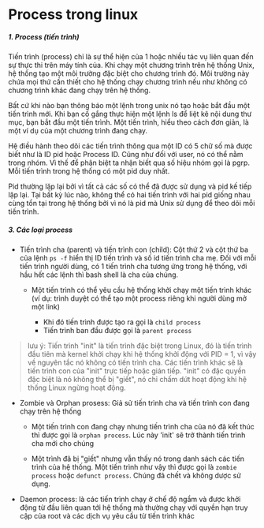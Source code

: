 # Process trong linux  
##### 1. Process (tiến trình) 

Tiến trình (process) chỉ là sự thể hiện của 1 hoặc nhiều tác vụ liên quan đến sự thực thi trên máy tính của. Khi chạy một chương trình trên hệ thống Unix, hệ thống tạo một môi trường đặc biệt cho chương trình đó. Môi trường này chứa mọi thứ cần thiết cho hệ thống chạy chương trình nếu như không có chương trình khác đang chạy trên hệ thống.

Bất cứ khi nào bạn thông báo một lệnh trong unix nó tạo hoặc bắt đầu một tiến trình mới. Khi bạn cố gắng thực hiện một lệnh ls để liệt kê nội dung thư mục, bạn bắt đầu một tiến trình. Một tiến trình, hiểu theo cách đơn giản, là một ví dụ của một chương trình đang chạy.

Hệ điều hành theo dõi các tiến trình thông qua một ID có 5 chữ số mà được biết như là ID pid hoặc Process ID. Cũng như đối với user, nó có thể nằm trong nhóm. Vì thế để phân biệt ta nhận biết qua số hiệu nhóm gọi là pgrp. Mỗi tiến trình trong hệ thống có một pid duy nhất.

Pid thường lặp lại bởi vì tất cả các số có thể đã được sử dụng và pid kế tiếp lặp lại. Tại bất kỳ lúc nào, không thể có hai tiến trình với hai pid giống nhau cùng tồn tại trong hệ thống bởi vì nó là pid mà Unix sử dụng để theo dõi mỗi tiến trình.

##### 3. Các loại process
- Tiến trình cha (parent) và tiến trình con (child): Cột thứ 2 và cột thứ ba của lệnh `ps -f` hiển thị ID tiến trình và số id tiến trình cha mẹ. Đối với mỗi tiến trình người dùng, có 1 tiến trình cha tương ứng trong hệ thống, với hầu hết các lệnh thì bash shell là cha của chúng. 
  - Một tiến trình có thể yêu cầu hệ thống khởi chạy một tiến trình khác (ví dụ: trình duyệt có thể tạo một process riêng khi người dùng mở một link) 
  
    - Khi đó tiến trình được tạo ra gọi là `child process `
    - Tiến trình ban đầu được gọi là `parent process` 
> lưu ý:  Tiến trình "init" là tiến trình đặc biệt trong Linux, đó là tiến trình đầu tiên mà kernel khởi chạy khi hệ thống khởi động với PID = 1, vì vậy về nguyên tắc nó không có tiến trình cha. Các tiến trình khác sẽ là tiến trình con của "init" trực tiếp hoặc gián tiếp. "init" có đặc quyền đặc biệt là nó không thể bị "giết", nó chỉ chấm dứt hoạt động khi hệ thống Linux ngừng hoạt động.
- Zombie và Orphan prosess: Giả sử tiến trình cha và tiến trình con đang chạy trên hệ thống
  - Một tiến trình con đang chạy nhưng tiến trình cha của nó đã kết thúc thì được gọi là `orphan process`. Lúc này 'init' sẽ trở thành tiến trình cha mới cho chúng

  - Một trình đã bị "giết" nhưng vẫn thấy nó trong danh sách các tiến trình của hệ thống. Một tiến trình như vậy thì được gọi là `zombie process` hoặc `defunct process`. Chúng đã chết và không dược sử dụng.
- Daemon process: là các tiến trình chạy ở chế độ ngầm và được khởi động từ đầu liên quan tới hệ thống mà thường chạy với quyền hạn truy cập của root và các dịch vụ yêu cầu từ tiến trình khác